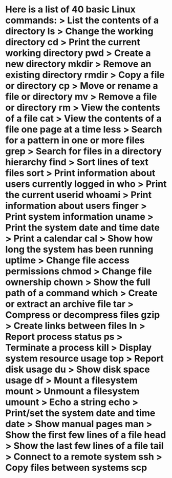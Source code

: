 # Here is a list of 40 basic Linux commands: > List the contents of a directory ls > Change the working directory cd > Print the current working directory pwd > Create a new directory mkdir > Remove an existing directory rmdir > Copy a file or directory cp > Move or rename a file or directory mv > Remove a file or directory rm > View the contents of a file cat > View the contents of a file one page at a time less > Search for a pattern in one or more files grep > Search for files in a directory hierarchy find > Sort lines of text files sort > Print information about users currently logged in who > Print the current userid whoami > Print information about users finger > Print system information uname > Print the system date and time date > Print a calendar cal > Show how long the system has been running uptime > Change file access permissions chmod > Change file ownership chown > Show the full path of a command which > Create or extract an archive file tar > Compress or decompress files gzip > Create links between files ln > Report process status ps > Terminate a process kill > Display system resource usage top > Report disk usage du > Show disk space usage df > Mount a filesystem mount > Unmount a filesystem umount > Echo a string echo > Print/set the system date and time date > Show manual pages man > Show the first few lines of a file head > Show the last few lines of a file tail > Connect to a remote system ssh > Copy files between systems scp 
